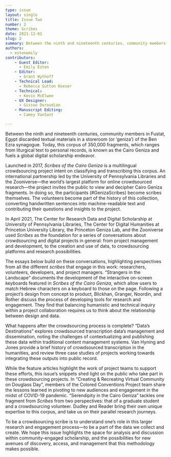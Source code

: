 ```yaml
---
type: issue
layout: single
title: Issue Two
number: 2
theme: Scribes
date: 2021-12-01
slug: 2
summary: Between the ninth and nineteenth centuries, community members in Fustat, Egypt discarded textual materials in a storeroom (or ‘geniza’) of the Ben Ezra synagogue.
authors:
  - estenemily
contributors:
    - Guest Editor:
      - Emily Esten
    - Editor:
      - Grant Wythoff
    - Technical Lead:
      - Rebecca Sutton Koeser
    - Technical:
      - Kevin McElwee
    - UX Designer:
      - Gissoo Doroudian
    - Manuscript Editing:
      - Camey VanSant

---
```


Between the ninth and nineteenth centuries, community members in Fustat, Egypt discarded textual materials in a storeroom (or ‘geniza’) of the Ben Ezra synagogue. Today, this corpus of 350,000 fragments, which ranges from liturgical text to personal records, is known as the Cairo Geniza and fuels a global digital scholarship endeavor.

Launched in 2017, *Scribes of the Cairo Geniza* is a multilingual crowdsourcing project intent on classifying and transcribing this corpus. An international partnership led by the University of Pennsylvania Libraries and the Zooniverse—the world’s largest platform for online crowdsourced research—the project invites the public to view and decipher Cairo Geniza fragments. In doing so, the participants (#GenizaScribes) become scribes themselves. The volunteers become part of the history of this collection, converting handwritten sentences into machine-readable text and contributing their questions and insights to the project.

In April 2021, The Center for Research Data and Digital Scholarship at University of Pennsylvania Libraries, The Center for Digital Humanities at Princeton University Library, the Princeton Geniza Lab, and the Zooniverse used *Scribes* as the foundation for a series of conversations about crowdsourcing and digital projects in general: from project management and development, to the creation and use of data, to crowdsourcing platforms and research possibilities.

The essays below build on these conversations, highlighting perspectives from all the different *scribes* that engage in this work: researchers, volunteers, developers, and project managers. “Strangers in the Landscape” documents the development of the interactive on-screen keyboards featured in *Scribes of the Cairo Geniza*, which allow users to match Hebrew characters on a keyboard to those on the page. Following a project’s design from concept to product, Blickhan, Granger, Noordin, and Rother discuss the process of developing tools for research and engagement. They find that balancing humanistic and technical inquiry within a project collaboration requires us to think about the relationship between design and data.

What happens after the crowdsourcing process is complete? “Data’s Destinations” explores crowdsourced transcription data’s management and dissemination, noting the challenges of contextualizing and publishing these data within traditional content management systems. Van Hyning and Jones provide a brief history of crowdsourced transcription in the humanities, and review three case studies of projects working towards integrating these outputs into public record.

While the feature articles highlight the work of project teams to support these efforts, this issue’s snippets shed light on the public who take part in these crowdsourcing projects. In “Creating & Recreating Virtual Community on Douglass Day”, members of the Colored Conventions Project team share the lessons learned in pivoting to new audiences and engagement in the midst of COVID-19 pandemic. “Serendipity in the Cairo Geniza” tackles one fragment from *Scribes* from two perspectives: that of a graduate student and a crowdsourcing volunteer. Dudley and Reader bring their own unique expertise to this corpus, and take us on their parallel research journeys.

To be a crowdsourcing scribe is to understand one’s role in this larger research and engagement process—to be a part of the data we collect and create. We hope this issue highlights the space for analysis and discussion within community-engaged scholarship, and the possibilities for new avenues of discovery, access, and management that this methodology makes possible.
